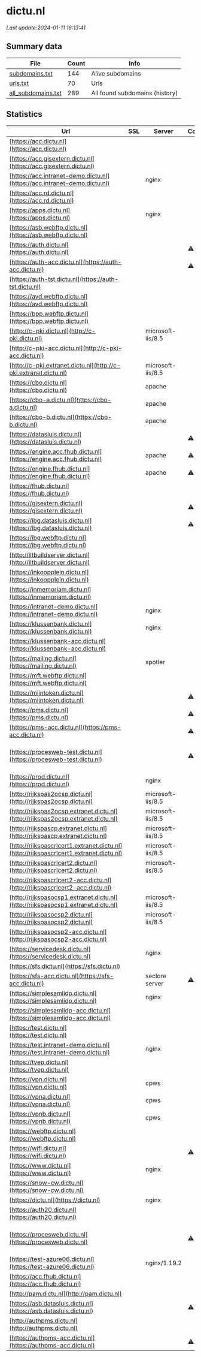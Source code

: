 # dictu.nl
*Last update:2024-01-11 16:13:41*
## Summary data
| File       | Count | Info |
|------------|-------|------|
|[subdomains.txt](/data/dictu/subdomains.txt)|144|Alive subdomains|
|[urls.txt](/data/dictu/urls.txt)|70|Urls|
|[all_subdomains.txt](/data/dictu/all_subdomains.txt)|289|All found subdomains (history)|
## Statistics
| Url | SSL | Server | Cookie | HSTS | CSP | XFO | XXP | RP | Tech |
|------------|-------|------|------|------|------|------|------|------|------|
|[https://acc.dictu.nl](https://acc.dictu.nl)| | | | | | | |:white_check_mark: | |HSTS Nginx| |
|[https://acc.gisextern.dictu.nl](https://acc.gisextern.dictu.nl)| | | | | | | |:white_check_mark: | |HSTS| |
|[https://acc.intranet-demo.dictu.nl](https://acc.intranet-demo.dictu.nl)| |nginx| |:white_check_mark: | |:warning: |:white_check_mark: | | |:white_check_mark: | |Drupal HSTS Nginx PH...| |
|[https://acc.rd.dictu.nl](https://acc.rd.dictu.nl)| | | |:white_check_mark: | |:white_check_mark: | | |:white_check_mark: | |HSTS| |
|[https://apps.dictu.nl](https://apps.dictu.nl)| |nginx| |:white_check_mark: | | |:white_check_mark: | |:white_check_mark: | |:white_check_mark: | |HSTS Nginx| |
|[https://asb.webftp.dictu.nl](https://asb.webftp.dictu.nl)| | | | | | | |:white_check_mark: | || |
|[https://auth.dictu.nl](https://auth.dictu.nl)| | |:warning: |:white_check_mark: | |:warning: |:white_check_mark: | |:white_check_mark: | |:white_check_mark: | |HSTS| |
|[https://auth-acc.dictu.nl](https://auth-acc.dictu.nl)| | |:warning: |:white_check_mark: | |:warning: |:white_check_mark: | |:white_check_mark: | |:white_check_mark: | |HSTS| |
|[https://auth-tst.dictu.nl](https://auth-tst.dictu.nl)| | | | | | | |:white_check_mark: | |HSTS| |
|[https://avd.webftp.dictu.nl](https://avd.webftp.dictu.nl)| | | | | | | |:white_check_mark: | |Basic| |
|[https://bpp.webftp.dictu.nl](https://bpp.webftp.dictu.nl)| | | | | | | |:white_check_mark: | || |
|[http://c-pki.dictu.nl](http://c-pki.dictu.nl)| |microsoft-iis/8.5| | | | | |:white_check_mark: | |IIS:8.5 Windows Serv...| |
|[http://c-pki-acc.dictu.nl](http://c-pki-acc.dictu.nl)| | | | | |:white_check_mark: | | |:white_check_mark: | || |
|[http://c-pki.extranet.dictu.nl](http://c-pki.extranet.dictu.nl)| |microsoft-iis/8.5| | | | | |:white_check_mark: | |IIS:8.5 Windows Serv...| |
|[https://cbo.dictu.nl](https://cbo.dictu.nl)| |apache| |:white_check_mark: | | |:white_check_mark: | |:white_check_mark: | |:white_check_mark: | || |
|[https://cbo-a.dictu.nl](https://cbo-a.dictu.nl)| |apache| |:white_check_mark: | | |:white_check_mark: | |:white_check_mark: | |:white_check_mark: | || |
|[https://cbo-b.dictu.nl](https://cbo-b.dictu.nl)| |apache| |:white_check_mark: | | |:white_check_mark: | |:white_check_mark: | |:white_check_mark: | || |
|[https://datasluis.dictu.nl](https://datasluis.dictu.nl)| | |:warning: |:white_check_mark: | |:warning: |:white_check_mark: | |:white_check_mark: | |:white_check_mark: | |HSTS| |
|[https://engine.acc.fhub.dictu.nl](https://engine.acc.fhub.dictu.nl)| |apache|:warning: |:white_check_mark: | | |:white_check_mark: | |:white_check_mark: | |:white_check_mark: | |Apache HTTP Server H...| |
|[https://engine.fhub.dictu.nl](https://engine.fhub.dictu.nl)| |apache|:warning: |:white_check_mark: | | | | |:white_check_mark: | |Apache HTTP Server H...| |
|[https://fhub.dictu.nl](https://fhub.dictu.nl)| | | | | | | |:white_check_mark: | |HSTS| |
|[https://gisextern.dictu.nl](https://gisextern.dictu.nl)| | |:warning: |:white_check_mark: | | | | |:white_check_mark: | |HSTS| |
|[https://ibg.datasluis.dictu.nl](https://ibg.datasluis.dictu.nl)| | |:warning: |:white_check_mark: | |:warning: |:white_check_mark: | |:white_check_mark: | |:white_check_mark: | |HSTS| |
|[https://ibg.webftp.dictu.nl](https://ibg.webftp.dictu.nl)| | | | | | | |:white_check_mark: | || |
|[http://iltbuildserver.dictu.nl](http://iltbuildserver.dictu.nl)| | | | | | | |:white_check_mark: | || |
|[https://inkoopplein.dictu.nl](https://inkoopplein.dictu.nl)| | | | | | | |:white_check_mark: | |HSTS Nginx| |
|[https://inmemoriam.dictu.nl](https://inmemoriam.dictu.nl)| | | | | | | |:white_check_mark: | |Nginx| |
|[https://intranet-demo.dictu.nl](https://intranet-demo.dictu.nl)| |nginx| | | | | |:white_check_mark: | |Nginx| |
|[https://klussenbank.dictu.nl](https://klussenbank.dictu.nl)| |nginx| | | | | |:white_check_mark: | |Nginx| |
|[https://klussenbank-acc.dictu.nl](https://klussenbank-acc.dictu.nl)| | | | | | | |:white_check_mark: | |Basic Nginx| |
|[https://mailing.dictu.nl](https://mailing.dictu.nl)| |spotler| |:white_check_mark: | | | | |:white_check_mark: | |HSTS| |
|[https://mft.webftp.dictu.nl](https://mft.webftp.dictu.nl)| | | | | | | |:white_check_mark: | || |
|[https://mijntoken.dictu.nl](https://mijntoken.dictu.nl)| | |:warning: |:white_check_mark: | |:warning: |:white_check_mark: | |:white_check_mark: | |:white_check_mark: | |HSTS| |
|[https://pms.dictu.nl](https://pms.dictu.nl)| | |:warning: |:white_check_mark: | | |:white_check_mark: | | |:white_check_mark: | |HSTS Microsoft ASP.N...| |
|[https://pms-acc.dictu.nl](https://pms-acc.dictu.nl)| | |:warning: |:white_check_mark: | |:warning: |:white_check_mark: | |:white_check_mark: | |:white_check_mark: | |HSTS Microsoft ASP.N...| |
|[https://procesweb-test.dictu.nl](https://procesweb-test.dictu.nl)| | |:warning: | | | |:white_check_mark: | |Amazon ELB Amazon We...| |
|[https://prod.dictu.nl](https://prod.dictu.nl)| |nginx| | | | | |:white_check_mark: | |Nginx| |
|[http://rijkspas2ocsp.dictu.nl](http://rijkspas2ocsp.dictu.nl)| |microsoft-iis/8.5| | | |:white_check_mark: | | |:white_check_mark: | |IIS:8.5 Windows Serv...| |
|[http://rijkspas2ocsp.extranet.dictu.nl](http://rijkspas2ocsp.extranet.dictu.nl)| |microsoft-iis/8.5| | | |:white_check_mark: | | |:white_check_mark: | |IIS:8.5 Windows Serv...| |
|[http://rijkspascp.extranet.dictu.nl](http://rijkspascp.extranet.dictu.nl)| |microsoft-iis/8.5| | | | | |:white_check_mark: | |IIS:8.5 Windows Serv...| |
|[http://rijkspascrlcert1.extranet.dictu.nl](http://rijkspascrlcert1.extranet.dictu.nl)| |microsoft-iis/8.5| | | | | |:white_check_mark: | |IIS:8.5 Windows Serv...| |
|[http://rijkspascrlcert2.dictu.nl](http://rijkspascrlcert2.dictu.nl)| |microsoft-iis/8.5| | | | | |:white_check_mark: | |IIS:8.5 Windows Serv...| |
|[http://rijkspascrlcert2-acc.dictu.nl](http://rijkspascrlcert2-acc.dictu.nl)| | | | | |:white_check_mark: | | |:white_check_mark: | || |
|[http://rijkspasocsp1.extranet.dictu.nl](http://rijkspasocsp1.extranet.dictu.nl)| |microsoft-iis/8.5| | | |:white_check_mark: | | |:white_check_mark: | |IIS:8.5 Windows Serv...| |
|[http://rijkspasocsp2.dictu.nl](http://rijkspasocsp2.dictu.nl)| |microsoft-iis/8.5| | | |:white_check_mark: | | |:white_check_mark: | |IIS:8.5 Windows Serv...| |
|[http://rijkspasocsp2-acc.dictu.nl](http://rijkspasocsp2-acc.dictu.nl)| | | | | |:white_check_mark: | | |:white_check_mark: | || |
|[https://servicedesk.dictu.nl](https://servicedesk.dictu.nl)| |nginx| | | | | |:white_check_mark: | |Nginx| |
|[https://sfs.dictu.nl](https://sfs.dictu.nl)| | | | | | | |:white_check_mark: | |Java| |
|[https://sfs-acc.dictu.nl](https://sfs-acc.dictu.nl)| |seclore server|:warning: |:white_check_mark: | |:white_check_mark: | |:white_check_mark: | |:white_check_mark: | |Java| |
|[https://simplesamlidp.dictu.nl](https://simplesamlidp.dictu.nl)| |nginx| | | | | |:white_check_mark: | |Basic Nginx| |
|[https://simplesamlidp-acc.dictu.nl](https://simplesamlidp-acc.dictu.nl)| | | | | | | |:white_check_mark: | |Basic Nginx| |
|[https://test.dictu.nl](https://test.dictu.nl)| | | | | | | |:white_check_mark: | |Basic Nginx| |
|[https://test.intranet-demo.dictu.nl](https://test.intranet-demo.dictu.nl)| |nginx| |:white_check_mark: | |:warning: |:white_check_mark: | | |:white_check_mark: | |Drupal HSTS Nginx PH...| |
|[https://tvep.dictu.nl](https://tvep.dictu.nl)| | | |:white_check_mark: | | |:white_check_mark: | |:white_check_mark: | |:white_check_mark: | || |
|[https://vpn.dictu.nl](https://vpn.dictu.nl)| |cpws| |:white_check_mark: | | |:white_check_mark: | | |:white_check_mark: | |HSTS| |
|[https://vpna.dictu.nl](https://vpna.dictu.nl)| |cpws| |:white_check_mark: | | |:white_check_mark: | | |:white_check_mark: | |HSTS| |
|[https://vpnb.dictu.nl](https://vpnb.dictu.nl)| |cpws| |:white_check_mark: | | |:white_check_mark: | | |:white_check_mark: | |HSTS| |
|[https://webftp.dictu.nl](https://webftp.dictu.nl)| | | | | | | |:white_check_mark: | || |
|[https://wifi.dictu.nl](https://wifi.dictu.nl)| | |:warning: |:white_check_mark: | | |:white_check_mark: | |:white_check_mark: | |:white_check_mark: | |HSTS| |
|[https://www.dictu.nl](https://www.dictu.nl)| |nginx| |:white_check_mark: | |:warning: |:white_check_mark: | |:white_check_mark: | |:white_check_mark: | |Drupal HSTS Nginx PH...| |
|[https://snow-cw.dictu.nl](https://snow-cw.dictu.nl)| | | | | | | |:white_check_mark: | |Microsoft HTTPAPI:2....| |
|[https://dictu.nl](https://dictu.nl)| |nginx| |:white_check_mark: | |:warning: |:white_check_mark: | |:white_check_mark: | |:white_check_mark: | |Drupal HSTS Nginx PH...| |
|[https://auth20.dictu.nl](https://auth20.dictu.nl)| | | | | | | |:white_check_mark: | |HSTS| |
|[https://procesweb.dictu.nl](https://procesweb.dictu.nl)| | |:warning: | | | |:white_check_mark: | |Amazon ELB Amazon We...| |
|[https://test-azure06.dictu.nl](https://test-azure06.dictu.nl)| |nginx/1.19.2| | | | | |:white_check_mark: | |Bootstrap:4.1.1 Ngin...| |
|[https://acc.fhub.dictu.nl](https://acc.fhub.dictu.nl)| | | | | | | |:white_check_mark: | |HSTS| |
|[http://pam.dictu.nl](http://pam.dictu.nl)| | | | | | | |:white_check_mark: | || |
|[https://asb.datasluis.dictu.nl](https://asb.datasluis.dictu.nl)| | |:warning: |:white_check_mark: | |:warning: |:white_check_mark: | |:white_check_mark: | |:white_check_mark: | |HSTS| |
|[http://authpms.dictu.nl](http://authpms.dictu.nl)| | | | | | | |:white_check_mark: | || |
|[https://authpms-acc.dictu.nl](https://authpms-acc.dictu.nl)| | |:warning: |:white_check_mark: | |:warning: |:white_check_mark: | |:white_check_mark: | |:white_check_mark: | |HSTS| |
